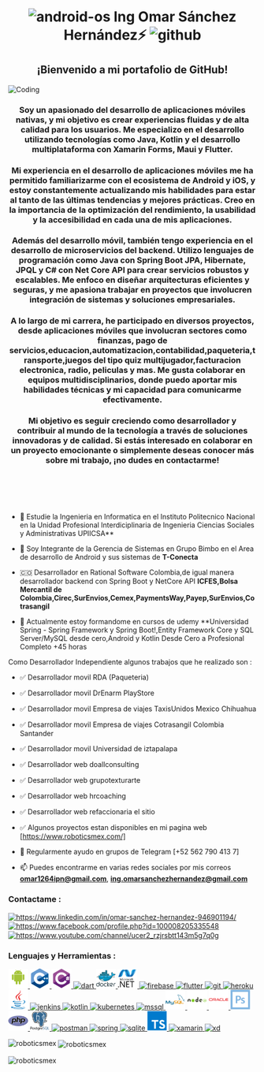 <h1  align="center"> <img width="80" height="80" src="https://img.icons8.com/3d-fluency/94/android-os.png" alt="android-os"/> Ing Omar Sánchez Hernández⚡ <img src="https://img.icons8.com/nolan/512/github.png" alt="github" width="80" height="80"/></h1>

<h2 align="center">¡Bienvenido a mi portafolio de GitHub!</h2>
<img align="center" alt="Coding" width="1200" src="https://3.bp.blogspot.com/-dB6ndKqIAuI/XdWeOASO5AI/AAAAAAAANZA/MSbT9mh6bukxkI-tqnu_GARIZZV5WNVhQCLcBGAsYHQ/s1600/image1.gif">
<h3 align="center">Soy un apasionado del desarrollo de aplicaciones móviles nativas, y mi objetivo es crear experiencias fluidas y de alta calidad para los usuarios. Me especializo en el desarrollo utilizando tecnologías como Java, Kotlin y el desarrollo multiplataforma con Xamarin Forms, Maui y Flutter.</h3>
<h3 align="center">Mi experiencia en el desarrollo de aplicaciones móviles me ha permitido familiarizarme con el ecosistema de Android y iOS, y estoy constantemente actualizando mis habilidades para estar al tanto de las últimas tendencias y mejores prácticas. Creo en la importancia de la optimización del rendimiento, la usabilidad y la accesibilidad en cada una de mis aplicaciones.</h3>
<h3 align="center">Además del desarrollo móvil, también tengo experiencia en el desarrollo de microservicios del backend. Utilizo lenguajes de programación como Java con Spring Boot JPA, Hibernate, JPQL y C# con Net Core API para crear servicios robustos y escalables. Me enfoco en diseñar arquitecturas eficientes y seguras, y me apasiona trabajar en proyectos que involucren integración de sistemas y soluciones empresariales.</h3>
<h3 align="center">A lo largo de mi carrera, he participado en diversos proyectos, desde aplicaciones móviles que involucran sectores como finanzas, pago de servicios,educacion,automatizacion,contabilidad,paqueteria,transporte,juegos del tipo quiz multijugador,facturacion electronica, radio, peliculas y mas. Me gusta colaborar en equipos multidisciplinarios, donde puedo aportar mis habilidades técnicas y mi capacidad para comunicarme efectivamente.</h3>
<h3 align="center">Mi objetivo es seguir creciendo como desarrollador y contribuir al mundo de la tecnología a través de soluciones innovadoras y de calidad. Si estás interesado en colaborar en un proyecto emocionante o simplemente deseas conocer más sobre mi trabajo, ¡no dudes en contactarme!</h3>



<br>
<br>

<p align="left"> <a href="https://twitter.com/" target="blank"><img src="https://img.shields.io/twitter/follow/?logo=twitter&style=for-the-badge" alt="" /></a> </p>


- 🌱 Estudie la Ingenieria en Informatica en el Instituto Politecnico Nacional en la Unidad Profesional Interdiciplinaria de Ingenieria Ciencias Sociales  y Administrativas UPIICSA**

- 📱 Soy Integrante de la Gerencia de Sistemas en Grupo Bimbo en el Area de desarrollo de Android y sus sistemas de **T-Conecta** 

- 🇨🇴 Desarrollador en Rational Software Colombia,de igual manera desarrollador backend con Spring Boot y NetCore API **ICFES,Bolsa Mercantil de Colombia,Cirec,SurEnvios,Cemex,PaymentsWay,Payep,SurEnvios,Cotrasangil**

- 📖 Actualmente estoy formandome en cursos de udemy **Universidad Spring - Spring Framework y Spring Boot!,Entity Framework Core y SQL Server/MySQL desde cero,Android y Kotlin Desde Cero a Profesional Completo +45 horas

Como Desarrollador Independiente algunos trabajos que he realizado son :

- ✅ Desarrollador movil RDA (Paqueteria)
 
- ✅ Desarrollador movil DrEnarm PlayStore
  
- ✅ Desarrollador movil Empresa de viajes TaxisUnidos Mexico Chihuahua

- ✅ Desarrollador movil Empresa de viajes Cotrasangil Colombia Santander

- ✅ Desarrollador movil Universidad de iztapalapa

- ✅ Desarrollador web doallconsulting

- ✅ Desarrollador web grupotexturarte

- ✅ Desarrollador web hrcoaching

- ✅ Desarrollador web refaccionaria el sitio

- ✅ Algunos proyectos estan disponibles en mi pagina web [https://www.roboticsmex.com/]

- 📝 Regularmente ayudo en grupos de Telegram [+52 562 790 413 7]

- 📫 Puedes encontrarme en varias redes sociales por mis correos **omar1264ipn@gmail.com**, **ing.omarsanchezhernandez@gmail.com**

<h3 align="left">Contactame :</h3>
<p align="left">
<a href="https://linkedin.com/in/https://www.linkedin.com/in/omar-sanchez-hernandez-946901194/" target="blank"><img align="center" src="https://raw.githubusercontent.com/rahuldkjain/github-profile-readme-generator/master/src/images/icons/Social/linked-in-alt.svg" alt="https://www.linkedin.com/in/omar-sanchez-hernandez-946901194/" height="30" width="40" /></a>
<a href="https://fb.com/https://www.facebook.com/profile.php?id=100008205335548" target="blank"><img align="center" src="https://raw.githubusercontent.com/rahuldkjain/github-profile-readme-generator/master/src/images/icons/Social/facebook.svg" alt="https://www.facebook.com/profile.php?id=100008205335548" height="30" width="40" /></a>
<a href="https://www.youtube.com/c/https://www.youtube.com/channel/ucer2_rzjrsbtt143m5g7q0g" target="blank"><img align="center" src="https://raw.githubusercontent.com/rahuldkjain/github-profile-readme-generator/master/src/images/icons/Social/youtube.svg" alt="https://www.youtube.com/channel/ucer2_rzjrsbtt143m5g7q0g" height="30" width="40" /></a>
</p>

<h3 align="left">Lenguajes y Herramientas :</h3>
<p align="left"> <a href="https://developer.android.com" target="_blank" rel="noreferrer"> <img src="https://raw.githubusercontent.com/devicons/devicon/master/icons/android/android-original-wordmark.svg" alt="android" width="40" height="40"/> </a> <a href="https://www.w3schools.com/cpp/" target="_blank" rel="noreferrer"> <img src="https://raw.githubusercontent.com/devicons/devicon/master/icons/cplusplus/cplusplus-original.svg" alt="cplusplus" width="40" height="40"/> </a> <a href="https://www.w3schools.com/cs/" target="_blank" rel="noreferrer"> <img src="https://raw.githubusercontent.com/devicons/devicon/master/icons/csharp/csharp-original.svg" alt="csharp" width="40" height="40"/> </a> <a href="https://dart.dev" target="_blank" rel="noreferrer"> <img src="https://www.vectorlogo.zone/logos/dartlang/dartlang-icon.svg" alt="dart" width="40" height="40"/> </a> <a href="https://www.docker.com/" target="_blank" rel="noreferrer"> <img src="https://raw.githubusercontent.com/devicons/devicon/master/icons/docker/docker-original-wordmark.svg" alt="docker" width="40" height="40"/> </a> <a href="https://dotnet.microsoft.com/" target="_blank" rel="noreferrer"> <img src="https://raw.githubusercontent.com/devicons/devicon/master/icons/dot-net/dot-net-original-wordmark.svg" alt="dotnet" width="40" height="40"/> </a> <a href="https://firebase.google.com/" target="_blank" rel="noreferrer"> <img src="https://www.vectorlogo.zone/logos/firebase/firebase-icon.svg" alt="firebase" width="40" height="40"/> </a> <a href="https://flutter.dev" target="_blank" rel="noreferrer"> <img src="https://www.vectorlogo.zone/logos/flutterio/flutterio-icon.svg" alt="flutter" width="40" height="40"/> </a> <a href="https://git-scm.com/" target="_blank" rel="noreferrer"> <img src="https://www.vectorlogo.zone/logos/git-scm/git-scm-icon.svg" alt="git" width="40" height="40"/> </a> <a href="https://heroku.com" target="_blank" rel="noreferrer"> <img src="https://www.vectorlogo.zone/logos/heroku/heroku-icon.svg" alt="heroku" width="40" height="40"/> </a> <a href="https://www.java.com" target="_blank" rel="noreferrer"> <img src="https://raw.githubusercontent.com/devicons/devicon/master/icons/java/java-original.svg" alt="java" width="40" height="40"/> </a> <a href="https://www.jenkins.io" target="_blank" rel="noreferrer"> <img src="https://www.vectorlogo.zone/logos/jenkins/jenkins-icon.svg" alt="jenkins" width="40" height="40"/> </a> <a href="https://kotlinlang.org" target="_blank" rel="noreferrer"> <img src="https://www.vectorlogo.zone/logos/kotlinlang/kotlinlang-icon.svg" alt="kotlin" width="40" height="40"/> </a> <a href="https://kubernetes.io" target="_blank" rel="noreferrer"> <img src="https://www.vectorlogo.zone/logos/kubernetes/kubernetes-icon.svg" alt="kubernetes" width="40" height="40"/> </a> <a href="https://www.microsoft.com/en-us/sql-server" target="_blank" rel="noreferrer"> <img src="https://www.svgrepo.com/show/303229/microsoft-sql-server-logo.svg" alt="mssql" width="40" height="40"/> </a> <a href="https://www.mysql.com/" target="_blank" rel="noreferrer"> <img src="https://raw.githubusercontent.com/devicons/devicon/master/icons/mysql/mysql-original-wordmark.svg" alt="mysql" width="40" height="40"/> </a> <a href="https://nodejs.org" target="_blank" rel="noreferrer"> <img src="https://raw.githubusercontent.com/devicons/devicon/master/icons/nodejs/nodejs-original-wordmark.svg" alt="nodejs" width="40" height="40"/> </a> <a href="https://www.oracle.com/" target="_blank" rel="noreferrer"> <img src="https://raw.githubusercontent.com/devicons/devicon/master/icons/oracle/oracle-original.svg" alt="oracle" width="40" height="40"/> </a> <a href="https://www.photoshop.com/en" target="_blank" rel="noreferrer"> <img src="https://raw.githubusercontent.com/devicons/devicon/master/icons/photoshop/photoshop-line.svg" alt="photoshop" width="40" height="40"/> </a> <a href="https://www.php.net" target="_blank" rel="noreferrer"> <img src="https://raw.githubusercontent.com/devicons/devicon/master/icons/php/php-original.svg" alt="php" width="40" height="40"/> </a> <a href="https://www.postgresql.org" target="_blank" rel="noreferrer"> <img src="https://raw.githubusercontent.com/devicons/devicon/master/icons/postgresql/postgresql-original-wordmark.svg" alt="postgresql" width="40" height="40"/> </a> <a href="https://postman.com" target="_blank" rel="noreferrer"> <img src="https://www.vectorlogo.zone/logos/getpostman/getpostman-icon.svg" alt="postman" width="40" height="40"/> </a> <a href="https://spring.io/" target="_blank" rel="noreferrer"> <img src="https://www.vectorlogo.zone/logos/springio/springio-icon.svg" alt="spring" width="40" height="40"/> </a> <a href="https://www.sqlite.org/" target="_blank" rel="noreferrer"> <img src="https://www.vectorlogo.zone/logos/sqlite/sqlite-icon.svg" alt="sqlite" width="40" height="40"/> </a> <a href="https://www.typescriptlang.org/" target="_blank" rel="noreferrer"> <img src="https://raw.githubusercontent.com/devicons/devicon/master/icons/typescript/typescript-original.svg" alt="typescript" width="40" height="40"/> </a> <a href="https://dotnet.microsoft.com/apps/xamarin" target="_blank" rel="noreferrer"> <img src="https://raw.githubusercontent.com/detain/svg-logos/780f25886640cef088af994181646db2f6b1a3f8/svg/xamarin.svg" alt="xamarin" width="40" height="40"/> </a> <a href="https://www.adobe.com/products/xd.html" target="_blank" rel="noreferrer"> <img src="https://cdn.worldvectorlogo.com/logos/adobe-xd.svg" alt="xd" width="40" height="40"/> </a> </p>

<p><img align="left" src="https://github-readme-stats.vercel.app/api/top-langs?username=roboticsmex&show_icons=true&locale=en&layout=compact" alt="roboticsmex" /></p>

<p>&nbsp;<img align="center" src="https://github-readme-stats.vercel.app/api?username=roboticsmex&show_icons=true&locale=en" alt="roboticsmex" /></p>

<p><img align="center" src="https://github-readme-streak-stats.herokuapp.com/?user=roboticsmex&" alt="roboticsmex" /></p>

